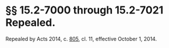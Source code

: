 # §§ 15.2-7000 through 15.2-7021 Repealed.

Repealed by Acts 2014, c. <a href='http://lis.virginia.gov/cgi-bin/legp604.exe?141+ful+CHAP0805'>805</a>, cl. 11, effective October 1, 2014.